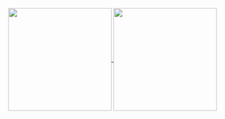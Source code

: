 <a href="https://github.com/SSARCandy">
  <img align="center" height="210px" src="https://github-readme-stats.ssarcandy.vercel.app/api/?username=ssarcandy&show_icons=true&hide_border=true&hide_rank=true&count_private=true" />
</a>
<a href="https://github.com/SSARCandy?tab=repositories">
  <img align="center" height="210px" src="https://github-readme-stats.ssarcandy.vercel.app/api/top-langs?username=ssarcandy&layout=compact&hide=jupyter+notebook,TeX,HTML,css&hide_border=true" />
</a>
